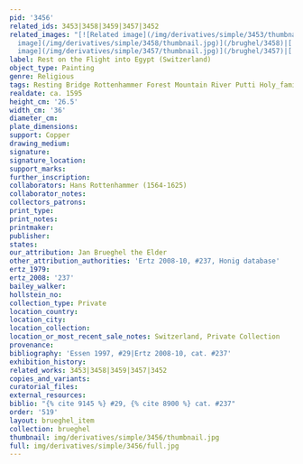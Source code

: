 ```yaml
---
pid: '3456'
related_ids: 3453|3458|3459|3457|3452
related_images: "[![Related image](/img/derivatives/simple/3453/thumbnail.jpg)](/brughel/3453)|[![Related
  image](/img/derivatives/simple/3458/thumbnail.jpg)](/brughel/3458)|[![Related image](/img/derivatives/simple/3459/thumbnail.jpg)](/brughel/3459)|[![Related
  image](/img/derivatives/simple/3457/thumbnail.jpg)](/brughel/3457)|[![Related image](/img/derivatives/simple/3452/thumbnail.jpg)](/brughel/3452)"
label: Rest on the Flight into Egypt (Switzerland)
object_type: Painting
genre: Religious
tags: Resting Bridge Rottenhammer Forest Mountain River Putti Holy_family New_Testament
realdate: ca. 1595
height_cm: '26.5'
width_cm: '36'
diameter_cm: 
plate_dimensions: 
support: Copper
drawing_medium: 
signature: 
signature_location: 
support_marks: 
further_inscription: 
collaborators: Hans Rottenhammer (1564-1625)
collaborator_notes: 
collectors_patrons: 
print_type: 
print_notes: 
printmaker: 
publisher: 
states: 
our_attribution: Jan Brueghel the Elder
other_attribution_authorities: 'Ertz 2008-10, #237, Honig database'
ertz_1979: 
ertz_2008: '237'
bailey_walker: 
hollstein_no: 
collection_type: Private
location_country: 
location_city: 
location_collection: 
location_or_most_recent_sale_notes: Switzerland, Private Collection
provenance: 
bibliography: 'Essen 1997, #29|Ertz 2008-10, cat. #237'
exhibition_history: 
related_works: 3453|3458|3459|3457|3452
copies_and_variants: 
curatorial_files: 
external_resources: 
biblio: "{% cite 9145 %} #29, {% cite 8900 %} cat. #237"
order: '519'
layout: brueghel_item
collection: brueghel
thumbnail: img/derivatives/simple/3456/thumbnail.jpg
full: img/derivatives/simple/3456/full.jpg
---
```

